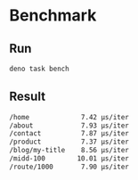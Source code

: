 # Benchmark

## Run

```bash
deno task bench
```

## Result

```bash
/home             7.42 µs/iter
/about            7.93 µs/iter
/contact          7.87 µs/iter
/product          7.37 µs/iter
/blog/my-title    8.56 µs/iter
/midd-100        10.01 µs/iter
/route/1000       7.90 µs/iter
```
